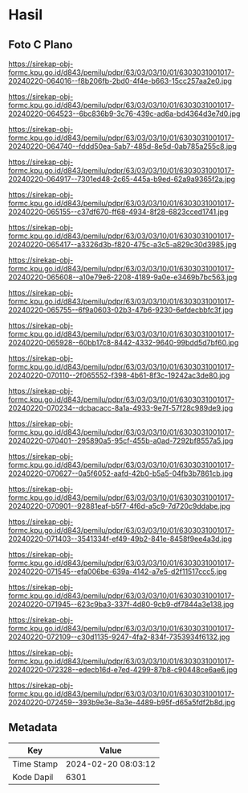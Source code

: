 # Hasil

## Foto C Plano

https://sirekap-obj-formc.kpu.go.id/d843/pemilu/pdpr/63/03/03/10/01/6303031001017-20240220-064016--f8b206fb-2bd0-4f4e-b663-15cc257aa2e0.jpg

https://sirekap-obj-formc.kpu.go.id/d843/pemilu/pdpr/63/03/03/10/01/6303031001017-20240220-064523--6bc836b9-3c76-439c-ad6a-bd4364d3e7d0.jpg

https://sirekap-obj-formc.kpu.go.id/d843/pemilu/pdpr/63/03/03/10/01/6303031001017-20240220-064740--fddd50ea-5ab7-485d-8e5d-0ab785a255c8.jpg

https://sirekap-obj-formc.kpu.go.id/d843/pemilu/pdpr/63/03/03/10/01/6303031001017-20240220-064917--7301ed48-2c65-445a-b9ed-62a9a9365f2a.jpg

https://sirekap-obj-formc.kpu.go.id/d843/pemilu/pdpr/63/03/03/10/01/6303031001017-20240220-065155--c37df670-ff68-4934-8f28-6823cced1741.jpg

https://sirekap-obj-formc.kpu.go.id/d843/pemilu/pdpr/63/03/03/10/01/6303031001017-20240220-065417--a3326d3b-f820-475c-a3c5-a829c30d3985.jpg

https://sirekap-obj-formc.kpu.go.id/d843/pemilu/pdpr/63/03/03/10/01/6303031001017-20240220-065608--a10e79e6-2208-4189-9a0e-e3469b7bc563.jpg

https://sirekap-obj-formc.kpu.go.id/d843/pemilu/pdpr/63/03/03/10/01/6303031001017-20240220-065755--6f9a0603-02b3-47b6-9230-6efdecbbfc3f.jpg

https://sirekap-obj-formc.kpu.go.id/d843/pemilu/pdpr/63/03/03/10/01/6303031001017-20240220-065928--60bb17c8-8442-4332-9640-99bdd5d7bf60.jpg

https://sirekap-obj-formc.kpu.go.id/d843/pemilu/pdpr/63/03/03/10/01/6303031001017-20240220-070110--2f065552-f398-4b61-8f3c-19242ac3de80.jpg

https://sirekap-obj-formc.kpu.go.id/d843/pemilu/pdpr/63/03/03/10/01/6303031001017-20240220-070234--dcbacacc-8a1a-4933-9e7f-57f28c989de9.jpg

https://sirekap-obj-formc.kpu.go.id/d843/pemilu/pdpr/63/03/03/10/01/6303031001017-20240220-070401--295890a5-95cf-455b-a0ad-7292bf8557a5.jpg

https://sirekap-obj-formc.kpu.go.id/d843/pemilu/pdpr/63/03/03/10/01/6303031001017-20240220-070627--0a5f6052-aafd-42b0-b5a5-04fb3b7861cb.jpg

https://sirekap-obj-formc.kpu.go.id/d843/pemilu/pdpr/63/03/03/10/01/6303031001017-20240220-070901--92881eaf-b5f7-4f6d-a5c9-7d720c9ddabe.jpg

https://sirekap-obj-formc.kpu.go.id/d843/pemilu/pdpr/63/03/03/10/01/6303031001017-20240220-071403--3541334f-ef49-49b2-841e-8458f9ee4a3d.jpg

https://sirekap-obj-formc.kpu.go.id/d843/pemilu/pdpr/63/03/03/10/01/6303031001017-20240220-071545--efa006be-639a-4142-a7e5-d2f11517ccc5.jpg

https://sirekap-obj-formc.kpu.go.id/d843/pemilu/pdpr/63/03/03/10/01/6303031001017-20240220-071945--623c9ba3-337f-4d80-9cb9-df7844a3e138.jpg

https://sirekap-obj-formc.kpu.go.id/d843/pemilu/pdpr/63/03/03/10/01/6303031001017-20240220-072109--c30d1135-9247-4fa2-834f-7353934f6132.jpg

https://sirekap-obj-formc.kpu.go.id/d843/pemilu/pdpr/63/03/03/10/01/6303031001017-20240220-072328--edecb16d-e7ed-4299-87b8-c90448ce6ae6.jpg

https://sirekap-obj-formc.kpu.go.id/d843/pemilu/pdpr/63/03/03/10/01/6303031001017-20240220-072459--393b9e3e-8a3e-4489-b95f-d65a5fdf2b8d.jpg


## Metadata

| Key        | Value               |
| ---------- | ------------------- |
| Time Stamp | 2024-02-20 08:03:12 |
| Kode Dapil | 6301                |



